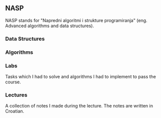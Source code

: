 ﻿## NASP

NASP stands for "Napredni algoritmi i strukture programiranja" (eng. Advanced algorithms and data structures).

### Data Structures

### Algorithms

### Labs

Tasks which I had to solve and algorithms I had to implement to pass the course.

### Lectures

A collection of notes I made during the lecture. The notes are written in Croatian.
